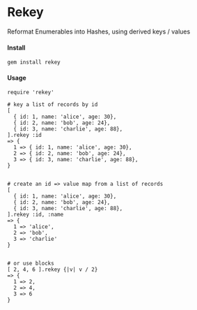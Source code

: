 Rekey
======

Reformat Enumerables into Hashes, using derived keys / values

#### Install
```gem install rekey```


#### Usage
```
require 'rekey'

# key a list of records by id
[
  { id: 1, name: 'alice', age: 30},
  { id: 2, name: 'bob', age: 24},
  { id: 3, name: 'charlie', age: 88},
].rekey :id
=> {
  1 => { id: 1, name: 'alice', age: 30},
  2 => { id: 2, name: 'bob', age: 24},
  3 => { id: 3, name: 'charlie', age: 88},
}


# create an id => value map from a list of records
[
  { id: 1, name: 'alice', age: 30},
  { id: 2, name: 'bob', age: 24},
  { id: 3, name: 'charlie', age: 88},
].rekey :id, :name
=> {
  1 => 'alice',
  2 => 'bob',
  3 => 'charlie'
}


# or use blocks
[ 2, 4, 6 ].rekey {|v| v / 2}
=> { 
  1 => 2,
  2 => 4,
  3 => 6
}
```
